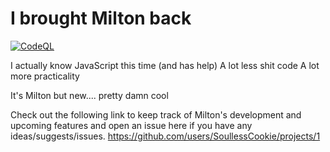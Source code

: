 # I brought Milton back

[![CodeQL](https://github.com/SoullessCookie/Milton-Reimagined/actions/workflows/codeql.yml/badge.svg)](https://github.com/SoullessCookie/Milton-Reimagined/actions/workflows/codeql.yml)

I actually know JavaScript this time (and has help)
A lot less shit code
A lot more practicality

It's Milton but new.... pretty damn cool


Check out the following link to keep track of Milton's development and upcoming features and open an issue here if you have any ideas/suggests/issues.
https://github.com/users/SoullessCookie/projects/1

